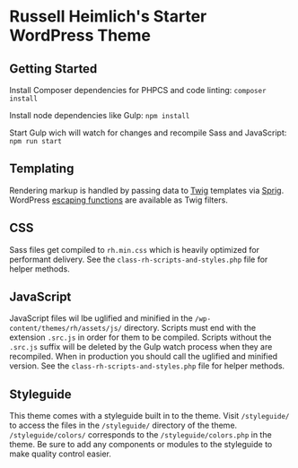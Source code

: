 # Russell Heimlich's Starter WordPress Theme
## Getting Started

Install Composer dependencies for PHPCS and code linting: `composer install`

Install node dependencies like Gulp: `npm install`

Start Gulp wich will watch for changes and recompile Sass and JavaScript: `npm run start`

## Templating

Rendering markup is handled by passing data to [Twig](https://twig.symfony.com/) templates via [Sprig](https://github.com/kingkool68/sprig). WordPress [escaping functions](https://developer.wordpress.org/themes/theme-security/data-sanitization-escaping/) are available as Twig filters.

## CSS

Sass files get compiled to `rh.min.css` which is heavily optimized for performant delivery. See the `class-rh-scripts-and-styles.php` file for helper methods.

## JavaScript

JavaScript files wil lbe uglified and minified in the `/wp-content/themes/rh/assets/js/` directory. Scripts must end with the extension `.src.js` in order for them to be compiled. Scripts without the `.src.js` suffix will be deleted by the Gulp watch process when they are recompiled. When in production you should call the uglified and minified version. See the `class-rh-scripts-and-styles.php` file for helper methods.

## Styleguide

This theme comes with a styleguide built in to the theme. Visit `/styleguide/` to access the files in the `/styleguide/` directory of the theme. `/styleguide/colors/` corresponds to the `/styleguide/colors.php` in the theme. Be sure to add any components or modules to the styleguide to make quality control easier.
